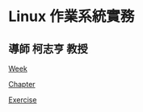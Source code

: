 # Linux 作業系統實務

## 導師 柯志亨 教授

[Week](https://github.com/yucing/linux/blob/main/week.md)

[Chapter](https://github.com/yucing/linux/blob/main/chapter.md)

[Exercise](https://github.com/yucing/linux/blob/main/Exercise.md)
